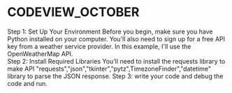 # CODEVIEW_OCTOBER
Step 1: Set Up Your Environment
Before you begin, make sure you have Python installed on your computer. You'll also need to sign up for a free API key from a weather service provider. 
In this example, I'll use the OpenWeatherMap API.\
Step 2: Install Required Libraries
You'll need to install the requests library to make API "requests","json","tkinter","pytz",TimezoneFinder","datetime" library to parse the JSON response.
Step 3: write your code and debug the code and run. 
